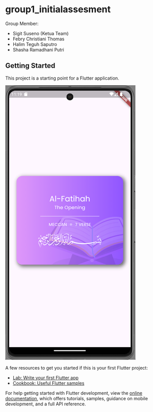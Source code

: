 # group1_initialassesment


Group Member:
- Sigit Suseno (Ketua Team)
- Febry Christiani Thomas 
- Halim Teguh Saputro 
- Shasha Ramadhani Putri 


## Getting Started

This project is a starting point for a Flutter application.

![image](/assets/preview.png)

A few resources to get you started if this is your first Flutter project:

- [Lab: Write your first Flutter app](https://docs.flutter.dev/get-started/codelab)
- [Cookbook: Useful Flutter samples](https://docs.flutter.dev/cookbook)

For help getting started with Flutter development, view the
[online documentation](https://docs.flutter.dev/), which offers tutorials,
samples, guidance on mobile development, and a full API reference.
